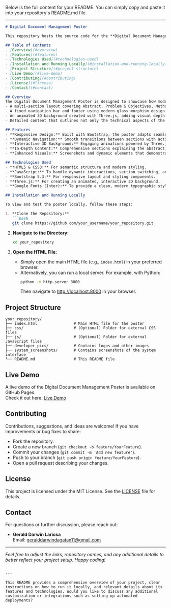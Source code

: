 Below is the full content for your README. You can simply copy and paste it into your repository's README.md file.

---

```markdown
# Digital Document Management Poster

This repository hosts the source code for the **Digital Document Management Poster**—an interactive, web-based academic poster that presents a comprehensive digital solution for document routing challenges. The poster highlights key methodologies, system architecture, and research findings from the thesis _"Digitizing Document Management: A Web‑Based Tracking System for the RICTMD of the BJMP Region 10."_

## Table of Contents
- [Overview](#overview)
- [Features](#features)
- [Technologies Used](#technologies-used)
- [Installation and Running Locally](#installation-and-running-locally)
- [Project Structure](#project-structure)
- [Live Demo](#live-demo)
- [Contributing](#contributing)
- [License](#license)
- [Contact](#contact)

## Overview
The Digital Document Management Poster is designed to showcase how modern digital solutions can transform traditional, paper-intensive workflows into secure, efficient, and interactive experiences. The poster includes:
- A multi-section layout covering Abstract, Problem & Objectives, Methodology, System Architecture, Results, Screenshots, and Conclusion.
- A fixed navigation bar and footer using modern glass morphism design.
- An animated 3D background created with Three.js, adding visual depth and interactivity.
- Detailed content that outlines not only the technical aspects of the project but also the research impact and future implications.

## Features
- **Responsive Design:** Built with Bootstrap, the poster adapts seamlessly to different screen sizes.
- **Dynamic Navigation:** Smooth transitions between sections with active state management.
- **Interactive 3D Background:** Engaging animations powered by Three.js create a visually captivating experience.
- **In-Depth Content:** Comprehensive sections explaining the abstract, problem statement, research objectives, methodology, system architecture, results, and conclusion.
- **Enhanced Visuals:** Screenshots and dynamic elements that demonstrate key system features and performance insights.

## Technologies Used
- **HTML5 & CSS3:** For semantic structure and modern styling.
- **JavaScript:** To handle dynamic interactions, section switching, and animated effects.
- **Bootstrap 5.3:** For responsive layout and styling components.
- **Three.js:** For creating an animated, interactive 3D background.
- **Google Fonts (Inter):** To provide a clean, modern typographic style.

## Installation and Running Locally

To view and test the poster locally, follow these steps:

1. **Clone the Repository:**
   ```bash
   git clone https://github.com/your_username/your_repository.git
   ```

2. **Navigate to the Directory:**
   ```bash
   cd your_repository
   ```

3. **Open the HTML File:**
   - Simply open the main HTML file (e.g., `index.html`) in your preferred browser.
   - Alternatively, you can run a local server. For example, with Python:
     ```bash
     python -m http.server 8000
     ```
     Then navigate to [http://localhost:8000](http://localhost:8000) in your browser.

## Project Structure
```
your_repository/
├── index.html                # Main HTML file for the poster
├── css/                      # (Optional) Folder for external CSS files
├── js/                       # (Optional) Folder for external JavaScript files
├── developer_pics/           # Contains logos and other images
├── system_screenshots/       # Contains screenshots of the system interface
└── README.md                 # This README file
```

## Live Demo
A live demo of the Digital Document Management Poster is available on GitHub Pages.  
Check it out here: [Live Demo](https://yourusername.github.io/your_repository/)

## Contributing
Contributions, suggestions, and ideas are welcome! If you have improvements or bug fixes to share:
- Fork the repository.
- Create a new branch (`git checkout -b feature/YourFeature`).
- Commit your changes (`git commit -m 'Add new feature'`).
- Push to your branch (`git push origin feature/YourFeature`).
- Open a pull request describing your changes.

## License
This project is licensed under the MIT License. See the [LICENSE](LICENSE) file for details.

## Contact
For questions or further discussion, please reach out:

- **Gerald Darwin Lariosa**  
  Email: [geralddarwindagatan11@gmail.com](mailto:geralddarwindagatan11@gmail.com)

---

*Feel free to adjust the links, repository names, and any additional details to better reflect your project setup. Happy coding!*
```

---

This README provides a comprehensive overview of your project, clear instructions on how to run it locally, and relevant details about its features and technologies. Would you like to discuss any additional customization or integrations such as setting up automated deployments?
